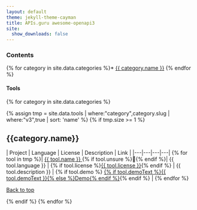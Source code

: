```yaml
---
layout: default
theme: jekyll-theme-cayman
title: APIs.guru awesome-openapi3
site:
  show_downloads: false
---
```


### Contents

{% for category in site.data.categories %}* <a href="#{{ category.slug }}">{{ category.name }}</a>
{% endfor %}

#### Tools

{% for category in site.data.categories %}

{% assign tmp = site.data.tools | where:"category",category.slug | where:"v3",true | sort: 'name' %}
{% if tmp.size >= 1 %}

<h2><a id="{{category.slug}}">{{category.name}}</a></h2>

| Project | Language | License | Description | Link |
|---|---|---|---|
{% for tool in tmp %}| <a href="{% if tool.link %}{{ tool.link }}{% else %}{{ tool.github }}{% endif %}" data-json="{{ tool | jsonify | url_encode }}"> {{ tool.name }} </a> {% if tool.unsure %}🤔{% endif %}| {{ tool.language }} | {% if tool.license %}<a href="https://spdx.org/licenses/{{tool.license}}.html">{{ tool.license }}</a>{% endif %} | {{ tool.description }} | {% if tool.demo %} <a href="{{ tool.demo }}">{% if tool.demoText %}{{ tool.demoText }}{% else %}Demo{% endif %}</a>{% endif %} |
{% endfor %}

  <a href="#">Back to top</a>

{% endif %}
{% endfor %}

<script src="https://unpkg.com/tippy.js@3/dist/tippy.all.min.js"></script>
<script src="https://cdnjs.cloudflare.com/ajax/libs/zepto/1.2.0/zepto.min.js"></script>

<script type="text/javascript">
  function plural(value,word){
    if (!value) value = 0;
    return value+' '+word+(value === 1 ? '' : 's');
  }
  $(document).ready(function(){
    $('a').each(function(i,e){
        if ($(e).data('json')) {
            var d = JSON.parse(decodeURIComponent($(e).data('json')));
            tippy(e,{ content: plural(d.stars,'star')+', '+plural(d.watch,'watcher')+' and '+plural(d.forks,'fork')+'. '+plural(d.issues,'issue')+'.' });
        }
    });
  });
</script>

